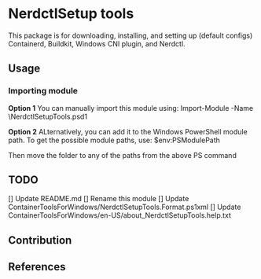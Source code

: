 # NerdctlSetup tools

This package is for downloading, installing, and setting up (default configs) Containerd, Buildkit, Windows CNI plugin, and Nerdctl.

## Usage

### Importing module

**Option 1**
You can manually import this module using:
    Import-Module -Name <absolute-path>\NerdctlSetupTools.psd1

**Option 2**
ALternatively, you can add it to the Windows PowerShell module path. To get the possible module paths, use:
    $env:PSModulePath

Then move the folder to any of the paths from the above PS command

## TODO

[] Update README.md
[] Rename this module
[] Update ContainerToolsForWindows/NerdctlSetupTools.Format.ps1xml
[] Update ContainerToolsForWindows/en-US/about_NerdctlSetupTools.help.txt

## Contribution

## References
